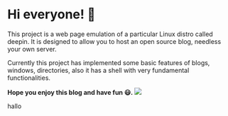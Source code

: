 # Hi everyone! 👋

This project is a web page emulation of a particular Linux distro called deepin. It is designed to allow you to host an open source blog, needless your own server. 

Currently this project has implemented some basic features of blogs, windows, directories, also it has a shell with very fundamental functionalities. 

**Hope you enjoy this blog and have fun 😃.**
![](https://raw.githubusercontent.com/GoodManWEN/GoodManWEN.github.io/main/misc/chika.png)


hallo
